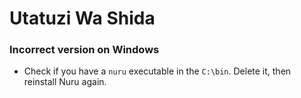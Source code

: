 # Utatuzi Wa Shida
### Incorrect version on Windows

- Check if you have a `nuru` executable in the `C:\bin`. Delete it, then reinstall Nuru again.
